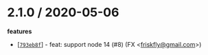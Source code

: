 
2.1.0 / 2020-05-06
==================

**features**
  * [[`793eb8f`](http://github.com/denghongcai/node-shm-cache/commit/793eb8f362c00110acca0646caf82d6e667d6147)] - feat: support node 14 (#8) (FX <<friskfly@gmail.com>>)

